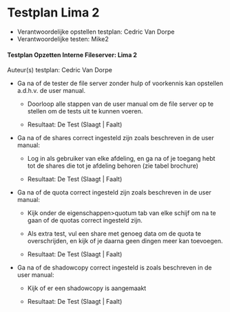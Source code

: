 # Testplan Lima 2

- Verantwoordelijke opstellen testplan: Cedric Van Dorpe
- Verantwoordelijke testen: Mike2

#### Testplan Opzetten Interne Fileserver: Lima 2
Auteur(s) testplan: Cedric Van Dorpe

* Ga na of de tester de file server zonder hulp of voorkennis kan opstellen a.d.h.v. de user manual.
  - Doorloop alle stappen van de user manual om de file server op te stellen om de tests uit te kunnen voeren.

  - Resultaat: De Test (Slaagt | Faalt)

* Ga na of de shares correct ingesteld zijn zoals beschreven in de user manual:
  - Log in als gebruiker van elke afdeling, en ga na of je toegang hebt tot de shares die tot je afdeling behoren (zie tabel brochure)
 
  - Resultaat: De Test (Slaagt | Faalt)
 
* Ga na of de quota correct ingesteld zijn zoals beschreven in de user manual:
  - Kijk onder de eigenschappen>quotum tab van elke schijf om na te gaan of de quotas correct ingesteld zijn.
  - Als extra test, vul een share met genoeg data om de quota te overschrijden, en kijk of je daarna geen dingen meer kan toevoegen. 
 

  - Resultaat: De Test (Slaagt | Faalt)
  
* Ga na of de shadowcopy correct ingesteld is zoals beschreven in de user manual:
  - Kijk of er een shadowcopy is aangemaakt

  - Resultaat: De Test (Slaagt | Faalt)
